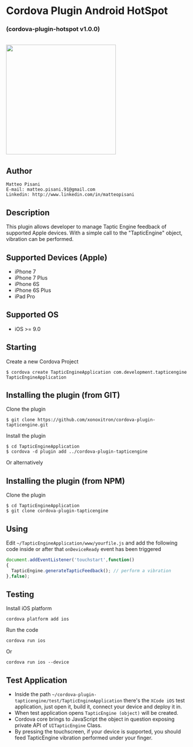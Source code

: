 # Cordova Plugin Android HotSpot
### (cordova-plugin-hotspot v1.0.0)
<br>
<img src="https://github.com/xonoxitron/cordova-plugin-hotspot/blob/master/cordova-plugin-hotspot.png?raw=true" width="300"/>&nbsp;

## Author
```
Matteo Pisani
E-mail: matteo.pisani.91@gmail.com
Linkedin: http://www.linkedin.com/in/matteopisani
```

## Description
This plugin allows developer to manage Taptic Engine feedback of supported Apple devices.
With a simple call to the "TapticEngine" object, vibration can be performed.

## Supported Devices (Apple)
- iPhone 7
- iPhone 7 Plus
- iPhone 6S
- iPhone 6S Plus
- iPad Pro

## Supported OS
- iOS >= 9.0

## Starting
Create a new Cordova Project

    $ cordova create TapticEngineApplication com.development.tapticengine TapticEngineApplication

## Installing the plugin (from GIT)
Clone the plugin

    $ git clone https://github.com/xonoxitron/cordova-plugin-tapticengine.git

Install the plugin

    $ cd TapticEngineApplication
    $ cordova -d plugin add ../cordova-plugin-tapticengine

Or alternatively

## Installing the plugin (from NPM)
Clone the plugin

    $ cd TapticEngineApplication
    $ git clone cordova-plugin-tapticengine

## Using
Edit `~/TapticEngineApplication/www/yourfile.js` and add the following code inside or after that `onDeviceReady` event has been triggered

```js
document.addEventListener('touchstart',function()
{
  TapticEngine.generateTapticFeedback(); // perform a vibration
},false);
```

## Testing
Install iOS platform

    cordova platform add ios

Run the code

    cordova run ios

Or

    cordova run ios --device

## Test Application
- Inside the path `~/cordova-plugin-tapticengine/test/TapticEngineApplication` there's the `XCode iOS` test application,
just open it, build it, connect your device and deploy it in.
- When test application opens `TapticEngine (object)` will be created.
- Cordova core brings to JavaScript the object in question exposing private API of `UITapticEngine` Class.
- By pressing the touchscreen, if your device is supported, you should feed TapticEngine vibration performed under your finger.
